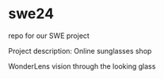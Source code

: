 # swe24
repo for our SWE project

Project description:
Online sunglasses shop 

WonderLens
vision through the looking glass
